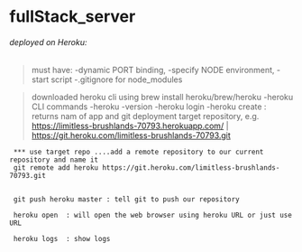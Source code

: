 # fullStack_server

###### deployed on Heroku:  
> must have:
 -dynamic PORT binding, 
 -specify NODE environment, 
 -start script
 -.gitignore for node_modules
 
 >downloaded heroku cli using brew install heroku/brew/heroku
 -heroku CLI commands
 -heroku -version
 -heroku login
 -heroku create  : 
     returns nam of app and git deployment target repository, e.g.
      https://limitless-brushlands-70793.herokuapp.com/ | https://git.heroku.com/limitless-brushlands-70793.git
     
     *** use target repo ....add a remote repository to our current repository and name it 
     git remote add heroku https://git.heroku.com/limitless-brushlands-70793.git
     
     
     git push heroku master : tell git to push our repository
     
     heroku open  : will open the web browser using heroku URL or just use URL
     
     heroku logs  : show logs
     
